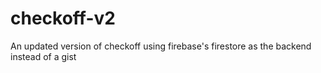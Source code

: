 # checkoff-v2

An updated version of checkoff using firebase's firestore as the backend instead of a gist